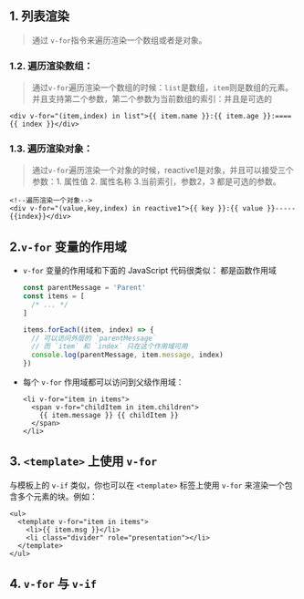 

## 1. 列表渲染

> 通过 `v-for`指令来遍历渲染一个数组或者是对象。

### 1.2. 遍历渲染数组：

> 通过`v-for`遍历渲染一个数组的时候：`list`是数组，`item`则是数组的元素。并且支持第二个参数，第二个参数为当前数组的索引：并且是可选的

```vue
<div v-for="(item,index) in list">{{ item.name }}:{{ item.age }}:===={{ index }}</div>
```

### 1.3. 遍历渲染对象：

> 通过`v-for`遍历渲染一个对象的时候，reactive1是对象，并且可以接受三个参数：1. 属性值  2. 属性名称 3.当前索引，参数2，3 都是可选的参数。

```vue
<!--遍历渲染一个对象-->
<div v-for="(value,key,index) in reactive1">{{ key }}:{{ value }}-----{{index}}</div>
```

## 2.`v-for` 变量的作用域

- `v-for` 变量的作用域和下面的 JavaScript 代码很类似： 都是函数作用域

  ```js
  const parentMessage = 'Parent'
  const items = [
    /* ... */
  ]
  
  items.forEach((item, index) => {
    // 可以访问外层的 `parentMessage`
    // 而 `item` 和 `index` 只在这个作用域可用
    console.log(parentMessage, item.message, index)
  })
  ```

- 每个 `v-for` 作用域都可以访问到父级作用域：

  ```vue
  <li v-for="item in items">
    <span v-for="childItem in item.children">
      {{ item.message }} {{ childItem }}
    </span>
  </li>
  ```

## 3. `<template>` 上使用 `v-for`

与模板上的 `v-if` 类似，你也可以在 `<template>` 标签上使用 `v-for` 来渲染一个包含多个元素的块。例如：

```vue
<ul>
  <template v-for="item in items">
    <li>{{ item.msg }}</li>
    <li class="divider" role="presentation"></li>
  </template>
</ul>
```

## 4. `v-for` 与 `v-if`
